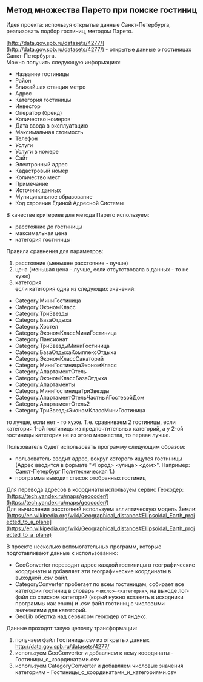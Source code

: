 ##	 Метод множества Парето при поиске гостиниц

Идея проекта: используя открытые данные Санкт-Петербурга, реализовать подбор гостиниц, методом Парето.

[http://data.gov.spb.ru/datasets/4277/](http://data.gov.spb.ru/datasets/4277/) -  открытые данные о гостиницах Санкт-Петербурга.  
Можно получить следующую информацию:
- Название гостиницы
- Район
- Ближайшая станция метро
- Адрес
- Категория гостиницы
- Инвестор
- Оператор (бренд)
- Количество номеров
- Дата ввода в эксплуатацию
- Максимальная стоимость
- Телефон
- Услуги
- Услуги в номере
- Сайт
- Электронный адрес
- Кадастровый номер
- Количество мест
- Примечание
- Источник данных
- Муниципальное образование
- Код строения Единой Адресной Системы

В качестве критериев для метода Парето используем:
- расстояние до гостиницы
- максимальная цена
- категория гостиницы

Правила сравнения для параметров: 
 1. расстояние (меньшее расстояние - лучше)
 2. цена (меньшая цена - лучше, если отсутствовала в данных - то не хуже)
 3. категория  
если категория одна из следующих значений:
- Category.МиниГостиница
- Category.ЭкономКласс
- Category.ТриЗвезды
- Category.БазаОтдыха
- Category.Хостел
- Category.ЭкономКлассМиниГостиница
- Category.Пансионат
- Category.ТриЗвездыМиниГостиница
- Category.БазаОтдыхаКомплексОтдыха
- Category.ЭкономКлассСанаторий
- Category.МиниГостиницаЭкономКласс
- Category.АпартаментОтель
- Category.ЭкономКлассБазаОтдыха
- Category.Апартаменты
- Category.МиниГостиницаТриЗвезды
- Category.АпартаментОтельЧастныйГостевойДом
- Category.АпартаментОтель2
- Category.ТриЗвездыЭкономКлассМиниГостиница
  
то лучше, если нет - то хуже. Т.е. сравниваем 2 гостиницы, если категория 1-ой гостиницы из предпочтительных категорий, а у 2-ой гостиницы категория не из этого множества, то первая лучше.
	
Пользователь будет использовать программу следующим образом:
- пользователь вводит адрес, вокруг которого ищутся гостиницы  
(Адрес вводится в формате "<Город> <улица> <дом>". Например: Санкт-Петербург Политехническая 1.)
- программа выводит список отобранных гостиниц
 
Для перевода адресов в координаты используем сервис Геокодер:   
[https://tech.yandex.ru/maps/geocoder/](https://tech.yandex.ru/maps/geocoder/)  
Для вычисления расстояний используем эллиптическую модель Земли:  
[https://en.wikipedia.org/wiki/Geographical_distance#Ellipsoidal_Earth_projected_to_a_plane](https://en.wikipedia.org/wiki/Geographical_distance#Ellipsoidal_Earth_projected_to_a_plane)  

В проекте несколько вспомогательных программ, которые подготавливают данные к использованию:
- GeoConverter
переводит адрес каждой гостиницы в географические координаты и добавляет эти географические координаты в выходной .csv файл.
- CategoryConverter
пробегает по всем гостиницам, собирает все категории гостиниц в словарь `<число>-<категория>`, на выходе лог-файл со списком категорий (корый нужно вставить в исходники программы как enum) и .csv файл гостиниц с числовыми значениями для категорий.
- GeoLib
обертка над сервисом геокодер от яндекс.  
 
Данные проходят такую цепочку трансформации:
 1. получаем файл Гостиницы.csv из открытых данных http://data.gov.spb.ru/datasets/4277/
 2. используем GeoConverter и добавляем к нему координаты - Гостиницы_с_координатами.csv
 3. используем CategoryConverter и добавляем числовые значения категориям - Гостиницы_с_координатами_и_категориями.csv
